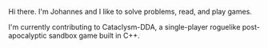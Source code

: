 Hi there. I'm Johannes and I like to solve problems, read, and play games.

I'm currently contributing to Cataclysm-DDA, a single-player roguelike post-apocalyptic sandbox game built in C++.
